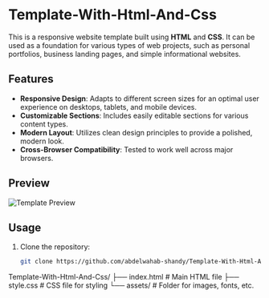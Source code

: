 # Template-With-Html-And-Css

This is a responsive website template built using **HTML** and **CSS**. It can be used as a foundation for various types of web projects, such as personal portfolios, business landing pages, and simple informational websites.

## Features

- **Responsive Design**: Adapts to different screen sizes for an optimal user experience on desktops, tablets, and mobile devices.
- **Customizable Sections**: Includes easily editable sections for various content types.
- **Modern Layout**: Utilizes clean design principles to provide a polished, modern look.
- **Cross-Browser Compatibility**: Tested to work well across major browsers.

## Preview

![Template Preview](link-to-image)

## Usage

1. Clone the repository:
   ```bash
   git clone https://github.com/abdelwahab-shandy/Template-With-Html-And-Css.git

Template-With-Html-And-Css/
├── index.html       # Main HTML file
├── style.css        # CSS file for styling
└── assets/          # Folder for images, fonts, etc.
